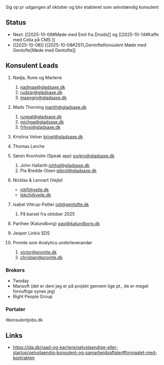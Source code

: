 Sig op pr udgangen af oktober og bliv etableret som selvstændig konsulent 
## Status
* Next: [[2025-10-09#Møde med Emil fra Droids]] og [[2025-10-14#Kaffe med Celia på CMS ]]
* [[2025-10-08]] [[2025-10-08#2511_GentofteKonsulent Møde med Gentofte|Møde med Gentofte]]

## Konsulent Leads

1. Nadja, Rune og Marlene 
	1. nadmaa@gladsaxe.dk
	2. rudzgr@gladsaxe.dk
	3. maengm@gladsaxe.dk
2. Mads Thorning marith@gladsaxe.dk 
	1. runpal@gladsaxe.dk
	2. michga@gladsaxe.dk
	3. frhvsi@gladsaxe.dk
3. Kristina Velser krivel@gladsaxe.dk
4. Thomas Lerche 
5. Søren Kronholm (Speak app) sorkro@gladsaxe.dk
	1. John Hallarth johhal@gladsaxe.dk
	2. Pia Bredde Olsen pibrol@gladsaxe.dk
	
6. Nicklas & Lennart (Vejle) 
	- nikfl@vejle.dk
	- lekch@vejle.dk

7. Isabel Vittrup-Pallier ivit@gentofte.dk 
	1. På barsel fra oktober 2025
8. Parthee (Kalundborg) pavi@kalundborg.dk
9. Jesper Linkis SDS 
10. Promte som Analytics underleverandør
	1. victor@promte.dk
	2. christian@promte.dk
### Brokers 
- Twoday
- Mansoft (det er dem jeg er på projekt gennem lige pt., de er meget fornuftige synes jeg)
- Right People Group
### Portaler 
itkonsulentjobs.dk

## Links 
- https://ida.dk/raad-og-karriere/selvstaendige-eller-startup/selvstaendig-konsulent-og-samarbejdsaftaler#formaalet-med-kontrakten